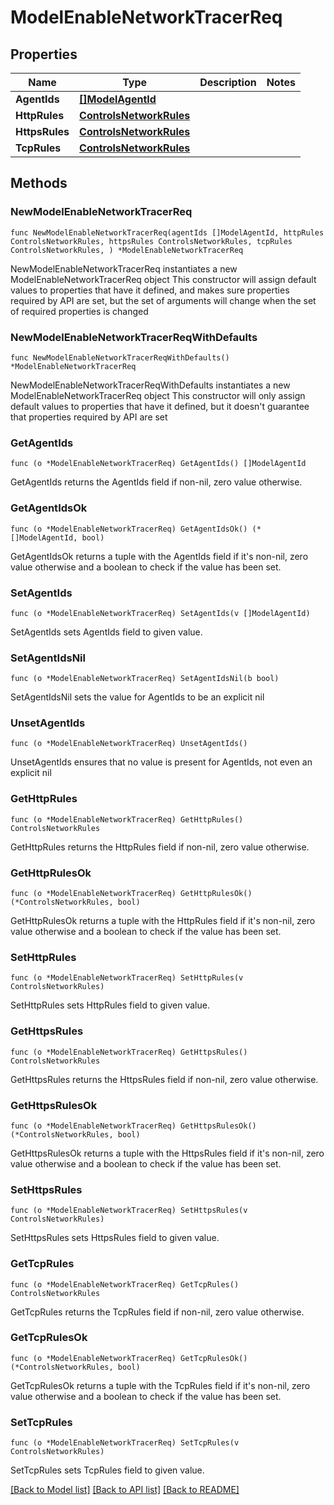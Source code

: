 # ModelEnableNetworkTracerReq

## Properties

Name | Type | Description | Notes
------------ | ------------- | ------------- | -------------
**AgentIds** | [**[]ModelAgentId**](ModelAgentId.md) |  | 
**HttpRules** | [**ControlsNetworkRules**](ControlsNetworkRules.md) |  | 
**HttpsRules** | [**ControlsNetworkRules**](ControlsNetworkRules.md) |  | 
**TcpRules** | [**ControlsNetworkRules**](ControlsNetworkRules.md) |  | 

## Methods

### NewModelEnableNetworkTracerReq

`func NewModelEnableNetworkTracerReq(agentIds []ModelAgentId, httpRules ControlsNetworkRules, httpsRules ControlsNetworkRules, tcpRules ControlsNetworkRules, ) *ModelEnableNetworkTracerReq`

NewModelEnableNetworkTracerReq instantiates a new ModelEnableNetworkTracerReq object
This constructor will assign default values to properties that have it defined,
and makes sure properties required by API are set, but the set of arguments
will change when the set of required properties is changed

### NewModelEnableNetworkTracerReqWithDefaults

`func NewModelEnableNetworkTracerReqWithDefaults() *ModelEnableNetworkTracerReq`

NewModelEnableNetworkTracerReqWithDefaults instantiates a new ModelEnableNetworkTracerReq object
This constructor will only assign default values to properties that have it defined,
but it doesn't guarantee that properties required by API are set

### GetAgentIds

`func (o *ModelEnableNetworkTracerReq) GetAgentIds() []ModelAgentId`

GetAgentIds returns the AgentIds field if non-nil, zero value otherwise.

### GetAgentIdsOk

`func (o *ModelEnableNetworkTracerReq) GetAgentIdsOk() (*[]ModelAgentId, bool)`

GetAgentIdsOk returns a tuple with the AgentIds field if it's non-nil, zero value otherwise
and a boolean to check if the value has been set.

### SetAgentIds

`func (o *ModelEnableNetworkTracerReq) SetAgentIds(v []ModelAgentId)`

SetAgentIds sets AgentIds field to given value.


### SetAgentIdsNil

`func (o *ModelEnableNetworkTracerReq) SetAgentIdsNil(b bool)`

 SetAgentIdsNil sets the value for AgentIds to be an explicit nil

### UnsetAgentIds
`func (o *ModelEnableNetworkTracerReq) UnsetAgentIds()`

UnsetAgentIds ensures that no value is present for AgentIds, not even an explicit nil
### GetHttpRules

`func (o *ModelEnableNetworkTracerReq) GetHttpRules() ControlsNetworkRules`

GetHttpRules returns the HttpRules field if non-nil, zero value otherwise.

### GetHttpRulesOk

`func (o *ModelEnableNetworkTracerReq) GetHttpRulesOk() (*ControlsNetworkRules, bool)`

GetHttpRulesOk returns a tuple with the HttpRules field if it's non-nil, zero value otherwise
and a boolean to check if the value has been set.

### SetHttpRules

`func (o *ModelEnableNetworkTracerReq) SetHttpRules(v ControlsNetworkRules)`

SetHttpRules sets HttpRules field to given value.


### GetHttpsRules

`func (o *ModelEnableNetworkTracerReq) GetHttpsRules() ControlsNetworkRules`

GetHttpsRules returns the HttpsRules field if non-nil, zero value otherwise.

### GetHttpsRulesOk

`func (o *ModelEnableNetworkTracerReq) GetHttpsRulesOk() (*ControlsNetworkRules, bool)`

GetHttpsRulesOk returns a tuple with the HttpsRules field if it's non-nil, zero value otherwise
and a boolean to check if the value has been set.

### SetHttpsRules

`func (o *ModelEnableNetworkTracerReq) SetHttpsRules(v ControlsNetworkRules)`

SetHttpsRules sets HttpsRules field to given value.


### GetTcpRules

`func (o *ModelEnableNetworkTracerReq) GetTcpRules() ControlsNetworkRules`

GetTcpRules returns the TcpRules field if non-nil, zero value otherwise.

### GetTcpRulesOk

`func (o *ModelEnableNetworkTracerReq) GetTcpRulesOk() (*ControlsNetworkRules, bool)`

GetTcpRulesOk returns a tuple with the TcpRules field if it's non-nil, zero value otherwise
and a boolean to check if the value has been set.

### SetTcpRules

`func (o *ModelEnableNetworkTracerReq) SetTcpRules(v ControlsNetworkRules)`

SetTcpRules sets TcpRules field to given value.



[[Back to Model list]](../README.md#documentation-for-models) [[Back to API list]](../README.md#documentation-for-api-endpoints) [[Back to README]](../README.md)


